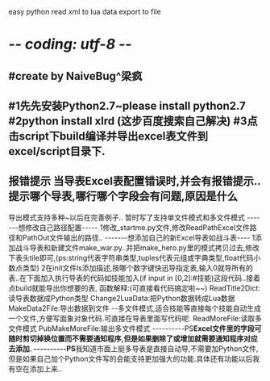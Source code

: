 easy python read xml to lua data export to file
# -*- coding: utf-8 -*-
#create by NaiveBug^梁疯
------------
#1先先安装Python2.7~please install python2.7
#2python install xlrd (这步百度搜索自己解决)
#3点击script下build编译并导出excel表文件到excel/script目录下.
------------
**报错提示**
当导表Excel表配置错误时,并会有报错提示..提示哪个导表,哪行哪个字段会有问题,原因是什么
------------
导出模式支持多种~以后在完善例子..
暂时写了支持单文件模式和多文件模式
-------想修改自己路径配置-----
1修改_startme.py文件,修改ReadPathExcel文件路径和PathOut文件输出的路径..
-------想添加自己的新Excel导表如战斗表----
1添加战斗导表和新建文件make_war.py..并把make_hero.py里的模式拷贝过去,修改下表头tile即可,(ps:string代表字符串类型,tuples代表元组或字典类型,float代码小数点类型)
2在init文件ls添加描述,按哪个数字键快迅导指定表,输入0就导所有的表..在下面加入执行导表的代码如技能加入(if input in [0,2]:#技能)这段代码..接着点build就能导出你想要的表,
函数解释:(可直接看代码搞定啦~~)
ReadTitle2Dict:读导表数据成Python类型
Change2LuaData:把Python数据转成Lua数据
MakeData2File:导出数据到文件
--多文件模式,适合技能等直接每个技能自动生成一个文件,方便写面象对象代码.可直接在导表里面写代码呢.
ReadMoreFile:读取多文件模式
PubMakeMoreFile:输出多文件模式
----------PS**Excel文件里的字段可随时剪切掉换位置而不需要通知程序,但是如果删除了或增加就需要通知程序对应去添加.
----------PS**我知道市面上挺多导表是直接自动导,不需要加Python文件,但是如果自己加个Python文件写的会能支持更加强大的功能.具体还有功能以后我有空在添加上来..



 